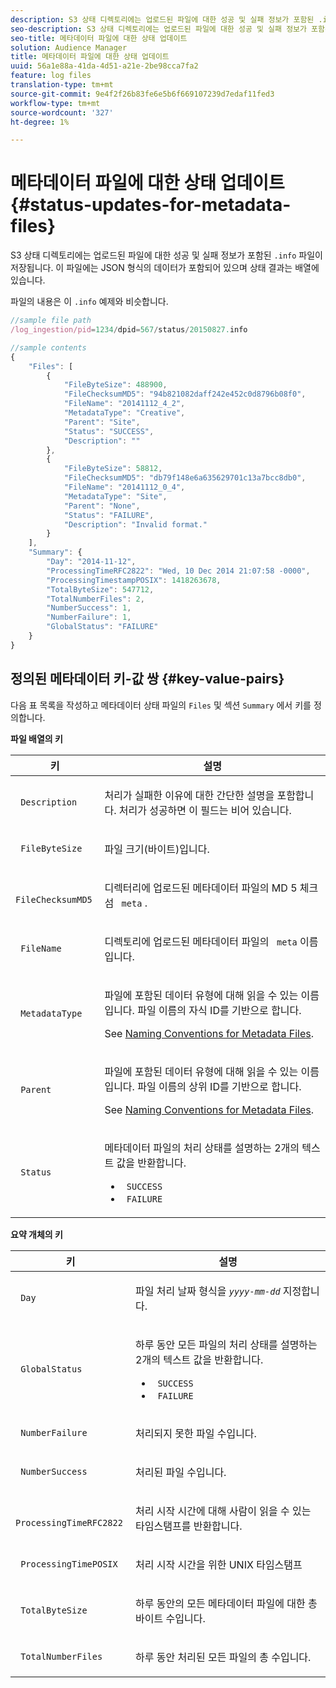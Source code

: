 ```yaml
---
description: S3 상태 디렉토리에는 업로드된 파일에 대한 성공 및 실패 정보가 포함된 .info 파일이 있습니다. 이 파일에는 JSON 형식의 데이터가 포함되어 있으며 상태 결과는 배열에 있습니다.
seo-description: S3 상태 디렉토리에는 업로드된 파일에 대한 성공 및 실패 정보가 포함된 .info 파일이 있습니다. 이 파일에는 JSON 형식의 데이터가 포함되어 있으며 상태 결과는 배열에 있습니다.
seo-title: 메타데이터 파일에 대한 상태 업데이트
solution: Audience Manager
title: 메타데이터 파일에 대한 상태 업데이트
uuid: 56a1e88a-41da-4d51-a21e-2be98cca7fa2
feature: log files
translation-type: tm+mt
source-git-commit: 9e4f2f26b83fe6e5b6f669107239d7edaf11fed3
workflow-type: tm+mt
source-wordcount: '327'
ht-degree: 1%

---
```



# 메타데이터 파일에 대한 상태 업데이트{#status-updates-for-metadata-files}

S3 상태 디렉토리에는 업로드된 파일에 대한 성공 및 실패 정보가 포함된 `.info` 파일이 저장됩니다. 이 파일에는 JSON 형식의 데이터가 포함되어 있으며 상태 결과는 배열에 있습니다.

파일의 내용은 이 `.info` 예제와 비슷합니다.

```js
//sample file path
/log_ingestion/pid=1234/dpid=567/status/20150827.info

//sample contents
{
    "Files": [
        {
            "FileByteSize": 488900,
            "FileChecksumMD5": "94b821082daff242e452c0d8796b08f0",
            "FileName": "20141112_4_2",
            "MetadataType": "Creative",
            "Parent": "Site",
            "Status": "SUCCESS",
            "Description": ""
        },
        {
            "FileByteSize": 58812,
            "FileChecksumMD5": "db79f148e6a635629701c13a7bcc8db0",
            "FileName": "20141112_0_4",
            "MetadataType": "Site",
            "Parent": "None",
            "Status": "FAILURE",
            "Description": "Invalid format."
        }
    ],
    "Summary": {
        "Day": "2014-11-12",
        "ProcessingTimeRFC2822": "Wed, 10 Dec 2014 21:07:58 -0000",
        "ProcessingTimestampPOSIX": 1418263678,
        "TotalByteSize": 547712,
        "TotalNumberFiles": 2,
        "NumberSuccess": 1,
        "NumberFailure": 1,
        "GlobalStatus": "FAILURE"
    }
}
```

## 정의된 메타데이터 키-값 쌍 {#key-value-pairs}

다음 표 목록을 작성하고 메타데이터 상태 파일의 `Files` 및 섹션 `Summary` 에서 키를 정의합니다.

**파일 배열의 키**

<table id="table_BF23C032FEFA446282E9364E85BE8C9F"> 
 <thead> 
  <tr> 
   <th colname="col1" class="entry"> 키 </th> 
   <th colname="col2" class="entry"> 설명 </th> 
  </tr> 
 </thead>
 <tbody> 
  <tr> 
   <td colname="col1"> <p> <code> Description</code> </p> </td> 
   <td colname="col2"> <p>처리가 실패한 이유에 대한 간단한 설명을 포함합니다. 처리가 성공하면 이 필드는 비어 있습니다. </p> </td> 
  </tr> 
  <tr> 
   <td colname="col1"> <p> <code> FileByteSize</code> </p> </td> 
   <td colname="col2"> <p>파일 크기(바이트)입니다. </p> </td> 
  </tr> 
  <tr> 
   <td colname="col1"> <p> <code> FileChecksumMD5</code> </p> </td> 
   <td colname="col2"> <p>디렉터리에 업로드된 메타데이터 파일의 MD 5 체크섬 <code> meta</code> . </p> </td> 
  </tr> 
  <tr> 
   <td colname="col1"> <p> <code> FileName</code> </p> </td> 
   <td colname="col2"> <p>디렉토리에 업로드된 메타데이터 파일의 <code> meta</code> 이름입니다. </p> </td> 
  </tr> 
  <tr> 
   <td colname="col1"> <p> <code> MetadataType</code> </p> </td> 
   <td colname="col2"> <p>파일에 포함된 데이터 유형에 대해 읽을 수 있는 이름입니다. 파일 이름의 자식 ID를 기반으로 합니다. </p> <p>See <a href="../../../reporting/audience-optimization-reports/metadata-files-intro/metadata-file-names.md"> Naming Conventions for Metadata Files</a>. </p> </td> 
  </tr> 
  <tr> 
   <td colname="col1"> <p> <code> Parent</code> </p> </td> 
   <td colname="col2"> <p>파일에 포함된 데이터 유형에 대해 읽을 수 있는 이름입니다. 파일 이름의 상위 ID를 기반으로 합니다. </p> <p>See <a href="../../../reporting/audience-optimization-reports/metadata-files-intro/metadata-file-names.md"> Naming Conventions for Metadata Files</a>. </p> </td> 
  </tr> 
  <tr> 
   <td colname="col1"> <p> <code> Status</code> </p> </td> 
   <td colname="col2"> <p>메타데이터 파일의 처리 상태를 설명하는 2개의 텍스트 값을 반환합니다. </p> 
    <ul id="ul_3814EBB6B42B4EB294B1ABA5782190B6"> 
     <li id="li_92AAECE7E9A44B1193A1D93ABBCE46B0"> <code> SUCCESS</code> </li> 
     <li id="li_3109F4E254374117A89CB989F221CB18"> <code> FAILURE</code> </li> 
    </ul> </td> 
  </tr> 
 </tbody> 
</table>

**요약 개체의 키**

<table id="table_C765A0CDBAA14A2FB5E0D38BDD1D292A"> 
 <thead> 
  <tr> 
   <th colname="col1" class="entry"> 키 </th> 
   <th colname="col2" class="entry"> 설명 </th> 
  </tr> 
 </thead>
 <tbody> 
  <tr> 
   <td colname="col1"> <p> <code> Day</code> </p> </td> 
   <td colname="col2"> <p>파일 처리 날짜 형식을 <code><i>yyyy-mm-dd</i></code> 지정합니다. </p> </td> 
  </tr> 
  <tr> 
   <td colname="col1"> <p> <code> GlobalStatus</code> </p> </td> 
   <td colname="col2"> <p>하루 동안 모든 파일의 처리 상태를 설명하는 2개의 텍스트 값을 반환합니다. </p> 
    <ul id="ul_3FC092CA043A486C9C79FECF71FAF8FB"> 
     <li id="li_754B32D8267D44BBBD6EC354C459C566"> <code> SUCCESS</code> </li> 
     <li id="li_8B64E39C80424AC2B95DF9B53D62864E"> <code> FAILURE</code> </li> 
    </ul> </td> 
  </tr> 
  <tr> 
   <td colname="col1"> <p> <code> NumberFailure</code> </p> </td> 
   <td colname="col2"> <p>처리되지 못한 파일 수입니다. </p> </td> 
  </tr> 
  <tr> 
   <td colname="col1"> <p> <code> NumberSuccess</code> </p> </td> 
   <td colname="col2"> <p>처리된 파일 수입니다. </p> </td> 
  </tr> 
  <tr> 
   <td colname="col1"> <p> <code> ProcessingTimeRFC2822</code> </p> </td> 
   <td colname="col2"> <p>처리 시작 시간에 대해 사람이 읽을 수 있는 타임스탬프를 반환합니다. </p> </td> 
  </tr> 
  <tr> 
   <td colname="col1"> <p> <code> ProcessingTimePOSIX</code> </p> </td> 
   <td colname="col2"> <p>처리 시작 시간을 위한 UNIX 타임스탬프 </p> </td> 
  </tr> 
  <tr> 
   <td colname="col1"> <p> <code> TotalByteSize</code> </p> </td> 
   <td colname="col2"> <p>하루 동안의 모든 메타데이터 파일에 대한 총 바이트 수입니다. </p> </td> 
  </tr> 
  <tr> 
   <td colname="col1"> <p> <code> TotalNumberFiles</code> </p> </td> 
   <td colname="col2"> <p>하루 동안 처리된 모든 파일의 총 수입니다. </p> </td> 
  </tr> 
 </tbody> 
</table>
